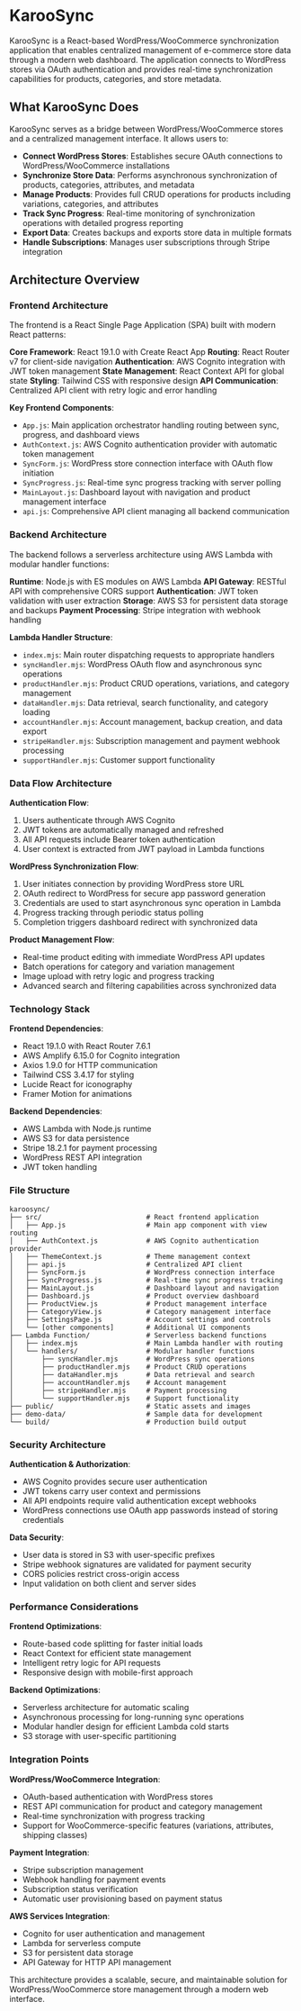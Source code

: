 # KarooSync

KarooSync is a React-based WordPress/WooCommerce synchronization application that enables centralized management of e-commerce store data through a modern web dashboard. The application connects to WordPress stores via OAuth authentication and provides real-time synchronization capabilities for products, categories, and store metadata.

## What KarooSync Does

KarooSync serves as a bridge between WordPress/WooCommerce stores and a centralized management interface. It allows users to:

- **Connect WordPress Stores**: Establishes secure OAuth connections to WordPress/WooCommerce installations
- **Synchronize Store Data**: Performs asynchronous synchronization of products, categories, attributes, and metadata
- **Manage Products**: Provides full CRUD operations for products including variations, categories, and attributes
- **Track Sync Progress**: Real-time monitoring of synchronization operations with detailed progress reporting
- **Export Data**: Creates backups and exports store data in multiple formats
- **Handle Subscriptions**: Manages user subscriptions through Stripe integration

## Architecture Overview

### Frontend Architecture

The frontend is a React Single Page Application (SPA) built with modern React patterns:

**Core Framework**: React 19.1.0 with Create React App
**Routing**: React Router v7 for client-side navigation
**Authentication**: AWS Cognito integration with JWT token management
**State Management**: React Context API for global state
**Styling**: Tailwind CSS with responsive design
**API Communication**: Centralized API client with retry logic and error handling

**Key Frontend Components**:
- `App.js`: Main application orchestrator handling routing between sync, progress, and dashboard views
- `AuthContext.js`: AWS Cognito authentication provider with automatic token management
- `SyncForm.js`: WordPress store connection interface with OAuth flow initiation
- `SyncProgress.js`: Real-time sync progress tracking with server polling
- `MainLayout.js`: Dashboard layout with navigation and product management interface
- `api.js`: Comprehensive API client managing all backend communication

### Backend Architecture

The backend follows a serverless architecture using AWS Lambda with modular handler functions:

**Runtime**: Node.js with ES modules on AWS Lambda
**API Gateway**: RESTful API with comprehensive CORS support
**Authentication**: JWT token validation with user extraction
**Storage**: AWS S3 for persistent data storage and backups
**Payment Processing**: Stripe integration with webhook handling

**Lambda Handler Structure**:
- `index.mjs`: Main router dispatching requests to appropriate handlers
- `syncHandler.mjs`: WordPress OAuth flow and asynchronous sync operations
- `productHandler.mjs`: Product CRUD operations, variations, and category management
- `dataHandler.mjs`: Data retrieval, search functionality, and category loading
- `accountHandler.mjs`: Account management, backup creation, and data export
- `stripeHandler.mjs`: Subscription management and payment webhook processing
- `supportHandler.mjs`: Customer support functionality

### Data Flow Architecture

**Authentication Flow**:
1. Users authenticate through AWS Cognito
2. JWT tokens are automatically managed and refreshed
3. All API requests include Bearer token authentication
4. User context is extracted from JWT payload in Lambda functions

**WordPress Synchronization Flow**:
1. User initiates connection by providing WordPress store URL
2. OAuth redirect to WordPress for secure app password generation
3. Credentials are used to start asynchronous sync operation in Lambda
4. Progress tracking through periodic status polling
5. Completion triggers dashboard redirect with synchronized data

**Product Management Flow**:
- Real-time product editing with immediate WordPress API updates
- Batch operations for category and variation management
- Image upload with retry logic and progress tracking
- Advanced search and filtering capabilities across synchronized data

### Technology Stack

**Frontend Dependencies**:
- React 19.1.0 with React Router 7.6.1
- AWS Amplify 6.15.0 for Cognito integration
- Axios 1.9.0 for HTTP communication
- Tailwind CSS 3.4.17 for styling
- Lucide React for iconography
- Framer Motion for animations

**Backend Dependencies**:
- AWS Lambda with Node.js runtime
- AWS S3 for data persistence
- Stripe 18.2.1 for payment processing
- WordPress REST API integration
- JWT token handling

### File Structure

```
karoosync/
├── src/                          # React frontend application
│   ├── App.js                    # Main app component with view routing
│   ├── AuthContext.js            # AWS Cognito authentication provider
│   ├── ThemeContext.js           # Theme management context
│   ├── api.js                    # Centralized API client
│   ├── SyncForm.js               # WordPress connection interface
│   ├── SyncProgress.js           # Real-time sync progress tracking
│   ├── MainLayout.js             # Dashboard layout and navigation
│   ├── Dashboard.js              # Product overview dashboard
│   ├── ProductView.js            # Product management interface
│   ├── CategoryView.js           # Category management interface
│   ├── SettingsPage.js           # Account settings and controls
│   └── [other components]        # Additional UI components
├── Lambda Function/              # Serverless backend functions
│   ├── index.mjs                 # Main Lambda handler with routing
│   └── handlers/                 # Modular handler functions
│       ├── syncHandler.mjs       # WordPress sync operations
│       ├── productHandler.mjs    # Product CRUD operations
│       ├── dataHandler.mjs       # Data retrieval and search
│       ├── accountHandler.mjs    # Account management
│       ├── stripeHandler.mjs     # Payment processing
│       └── supportHandler.mjs    # Support functionality
├── public/                       # Static assets and images
├── demo-data/                    # Sample data for development
└── build/                        # Production build output
```

### Security Architecture

**Authentication & Authorization**:
- AWS Cognito provides secure user authentication
- JWT tokens carry user context and permissions
- All API endpoints require valid authentication except webhooks
- WordPress connections use OAuth app passwords instead of storing credentials

**Data Security**:
- User data is stored in S3 with user-specific prefixes
- Stripe webhook signatures are validated for payment security
- CORS policies restrict cross-origin access
- Input validation on both client and server sides

### Performance Considerations

**Frontend Optimizations**:
- Route-based code splitting for faster initial loads
- React Context for efficient state management
- Intelligent retry logic for API requests
- Responsive design with mobile-first approach

**Backend Optimizations**:
- Serverless architecture for automatic scaling
- Asynchronous processing for long-running sync operations
- Modular handler design for efficient Lambda cold starts
- S3 storage with user-specific partitioning

### Integration Points

**WordPress/WooCommerce Integration**:
- OAuth-based authentication with WordPress stores
- REST API communication for product and category management
- Real-time synchronization with progress tracking
- Support for WooCommerce-specific features (variations, attributes, shipping classes)

**Payment Integration**:
- Stripe subscription management
- Webhook handling for payment events
- Subscription status verification
- Automatic user provisioning based on payment status

**AWS Services Integration**:
- Cognito for user authentication and management
- Lambda for serverless compute
- S3 for persistent data storage
- API Gateway for HTTP API management

This architecture provides a scalable, secure, and maintainable solution for WordPress/WooCommerce store management through a modern web interface.